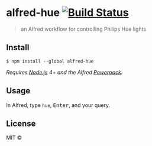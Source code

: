 # alfred-hue [![Build Status](https://travis-ci.org/frodosamoa/alfred-hue.svg?branch=master)](https://travis-ci.org/frodosamoa/alfred-hue)

> an Alfred workflow for controlling Philips Hue lights


## Install

```
$ npm install --global alfred-hue
```

*Requires [Node.js](https://nodejs.org) 4+ and the Alfred [Powerpack](https://www.alfredapp.com/powerpack/).*


## Usage

In Alfred, type `hue`, <kbd>Enter</kbd>, and your query.


## License

MIT © [](http://frodosamoa.github.io)
